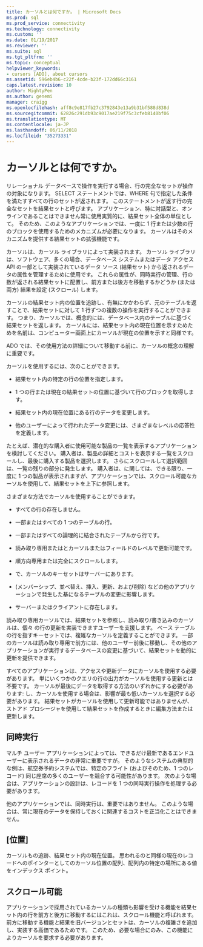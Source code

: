 ```yaml
---
title: カーソルとは何ですか。 | Microsoft Docs
ms.prod: sql
ms.prod_service: connectivity
ms.technology: connectivity
ms.custom: ''
ms.date: 01/19/2017
ms.reviewer: ''
ms.suite: sql
ms.tgt_pltfrm: ''
ms.topic: conceptual
helpviewer_keywords:
- cursors [ADO], about cursors
ms.assetid: 596eb4b6-c22f-4cde-b23f-172dd66c3161
caps.latest.revision: 10
author: MightyPen
ms.author: genemi
manager: craigg
ms.openlocfilehash: aff8c9e817fb27c3792843e13a9b31bf588d838d
ms.sourcegitcommit: 62826c291db93c9017ae219f75c3cfeb8140bf06
ms.translationtype: MT
ms.contentlocale: ja-JP
ms.lasthandoff: 06/11/2018
ms.locfileid: "35273331"
---
```

# <a name="what-is-a-cursor"></a>カーソルとは何ですか。
リレーショナル データベースで操作を実行する場合、行の完全なセットが操作の対象になります。 SELECT ステートメントでは、WHERE 句で指定した条件を満たすすべての行のセットが返されます。 このステートメントが返す行の完全なセットを結果セットと呼びます。 アプリケーション、特に対話型と、オンラインであることはできません常に使用実質的に、結果セット全体の単位として。 そのため、このようなアプリケーションでは、一度に 1 行または少数の行のブロックを使用するためのメカニズムが必要になります。 カーソルはそのメカニズムを提供する結果セットの拡張機能です。  
  
 カーソルは、カーソル ライブラリによって実装されます。 カーソル ライブラリは、ソフトウェア、多くの場合、データベース システムまたはデータ アクセス API の一部として実装されているデータ ソース (結果セット) から返されるデータの属性を管理するために使用です。 これらの属性が、同時実行の管理、行の数が返される結果セットに配置し、前方または後方を移動するかどうか (または両方) 結果を設定 (スクロール) します。  
  
 カーソルの結果セット内の位置を追跡し、有無にかかわらず、元のテーブルを返すことで、結果セットに対して 1 行ずつの複数の操作を実行することができます。 つまり、カーソルでは、概念的には、データベース内のテーブルに基づく結果セットを返します。 カーソルには、結果セット内の現在位置を示すためためを名前は、コンピューター画面上にカーソルが現在の位置を示すと同様です。  
  
 ADO では、その使用方法の詳細について移動する前に、カーソルの概念の理解に重要です。  
  
 カーソルを使用するには、次のことができます。  
  
-   結果セット内の特定の行の位置を指定します。  
  
-   1 つの行または現在の結果セットの位置に基づいて行のブロックを取得します。  
  
-   結果セット内の現在位置にある行のデータを変更します。  
  
-   他のユーザーによって行われたデータ変更には、さまざまなレベルの応答性を定義します。  
  
 たとえば、潜在的な購入者に使用可能な製品の一覧を表示するアプリケーションを検討してください。 購入者は、製品の詳細とコストを表示する一覧をスクロールし、最後に購入する製品を選択します。 さらにスクロールして選択範囲は、一覧の残りの部分に発生します。 購入者は、に関しては、できる限り、一度に 1 つの製品が表示されますが、アプリケーションでは、スクロール可能なカーソルを使用して、結果セットを上下に参照します。  
  
 さまざまな方法でカーソルを使用することができます。  
  
-   すべての行の存在しません。  
  
-   一部またはすべての 1 つのテーブルの行。  
  
-   一部またはすべての論理的に結合されたテーブルから行です。  
  
-   読み取り専用またはとカーソルまたはフィールドのレベルで更新可能です。  
  
-   順方向専用または完全にスクロールします。  
  
-   で、カーソルのキーセットはサーバーにあります。  
  
-   (メンバーシップ、並べ替え、挿入、更新、および削除) などの他のアプリケーションで発生した基になるテーブルの変更に影響します。  
  
-   サーバーまたはクライアントに存在します。  
  
 読み取り専用カーソルでは、結果セットを参照し、読み取り/書き込みのカーソルは、個々 の行の更新を実装できますユーザーを支援します。 ベース テーブルの行を指すキーセットでは、複雑なカーソルを定義することができます。 一部のカーソルは読み取り専用で前方には、他のユーザー前後に移動し、その他のアプリケーションが実行するデータベースの変更に基づいて、結果セットを動的に更新を提供できます。  
  
 すべてのアプリケーションは、アクセスや更新データにカーソルを使用する必要があります。 単にいくつかのクエリの行の出力がカーソルを使用する更新とは不要です。 カーソルが最後にデータを取得する方法のいずれかにする必要があります: し、カーソルを使用する場合は、影響が最も低いカーソルを選択する必要があります。 結果セットがカーソルを使用して更新可能ではありませんが、ストアド プロシージャを使用して結果セットを作成するときに編集方法または更新します。  
  
## <a name="concurrency"></a>同時実行  
 マルチ ユーザー アプリケーションによっては、できるだけ最新であるエンドユーザーに表示されるデータの非常に重要ですが。 そのようなシステムの典型的な例は、航空券予約システムでは、特定のフライト (およびそのため、1 つのレコード) 同じ座席の多くのユーザーを競合する可能性があります。 次のような場合は、アプリケーションの設計は、レコードを 1 つの同時実行操作を処理する必要があります。  
  
 他のアプリケーションでは、同時実行は、重要ではありません。 このような場合は、常に現在のデータを保持しておくに関連するコストを正当化ことはできません。  
  
## <a name="position"></a>[位置]  
 カーソルもの追跡、結果セット内の現在位置。 思われるのと同様の現在のレコードへのポインターとしてのカーソル位置の配列、配列内の特定の場所にある値をインデックス ポイント。  
  
## <a name="scrollability"></a>スクロール可能  
 アプリケーションで採用されているカーソルの種類も影響を受ける機能を結果セット内の行を前方と後方に移動するにはこれは、スクロール機能と呼ばれます。 前方に移動する機能*と*結果を旧バージョンとセットは、カーソルの複雑さを追加し、実装する高価であるためです。 このため、必要な場合にのみ、この機能によりカーソルを要求する必要があります。
